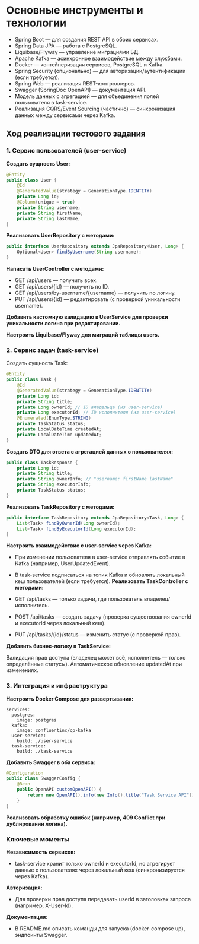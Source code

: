 # Основные инструменты и технологии

- Spring Boot — для создания REST API в обоих сервисах.
- Spring Data JPA — работа с PostgreSQL.
- Liquibase/Flyway — управление миграциями БД.
- Apache Kafka — асинхронное взаимодействие между службами.
- Docker — контейнеризация сервисов, PostgreSQL и Kafka.
- Spring Security (опционально) — для авторизации/аутентификации (если требуется).
- Spring Web — реализация REST-контроллеров.
- Swagger (SpringDoc OpenAPI) — документация API.
- Модель данных с агрегацией — для объединения полей пользователя в task-service.
- Реализация CQRS/Event Sourcing (частично) — синхронизация данных между сервисами через Kafka.

## Ход реализации тестового задания

### 1. Сервис пользователей (user-service)

**Создать сущность User:**

```java
@Entity
public class User {
    @Id
    @GeneratedValue(strategy = GenerationType.IDENTITY)
    private Long id;
    @Column(unique = true)
    private String username;
    private String firstName;
    private String lastName;
}
```
**Реализовать UserRepository с методами:**

```java
public interface UserRepository extends JpaRepository<User, Long> {
    Optional<User> findByUsername(String username);
}
```
**Написать UserController с методами:**
- GET /api/users — получить всех.
- GET /api/users/{id} — получить по ID.
- GET /api/users/by-username/{username} — получить по логину.
- PUT /api/users/{id} — редактировать (с проверкой уникальности username).

**Добавить кастомную валидацию в UserService для проверки уникальности логина при редактировании.**

**Настроить Liquibase/Flyway для миграций таблицы users.**

### 2. Сервис задач (task-service)
Создать сущность Task:

```java
@Entity
public class Task {
    @Id
    @GeneratedValue(strategy = GenerationType.IDENTITY)
    private Long id;
    private String title;
    private Long ownerId; // ID владельца (из user-service)
    private Long executorId; // ID исполнителя (из user-service)
    @Enumerated(EnumType.STRING)
    private TaskStatus status;
    private LocalDateTime createdAt;
    private LocalDateTime updatedAt;
}
```
**Создать DTO для ответа с агрегацией данных о пользователях:**

```java
public class TaskResponse {
    private Long id;
    private String title;
    private String ownerInfo; // "username: firstName lastName"
    private String executorInfo;
    private TaskStatus status;
}
```
**Реализовать TaskRepository с методами:**

```java
public interface TaskRepository extends JpaRepository<Task, Long> {
    List<Task> findByOwnerId(Long ownerId);
    List<Task> findByExecutorId(Long executorId);
}
```
**Настроить взаимодействие с user-service через Kafka:**

- При изменении пользователя в user-service отправлять событие в Kafka (например, UserUpdatedEvent).
- В task-service подписаться на топик Kafka и обновлять локальный кеш пользователей (если требуется).
**Реализовать TaskController с методами:**

- GET /api/tasks — только задачи, где пользователь владелец/исполнитель.
- POST /api/tasks — создать задачу (проверка существования ownerId и executorId через локальный кеш).
- PUT /api/tasks/{id}/status — изменить статус (с проверкой прав).

**Добавить бизнес-логику в TaskService:**

Валидация прав доступа (владелец может всё, исполнитель — только определённые статусы).
Автоматическое обновление updatedAt при изменениях.
### 3. Интеграция и инфраструктура
   **Настроить Docker Compose для развертывания:**

```
services:
  postgres:
    image: postgres
  kafka:
    image: confluentinc/cp-kafka
  user-service:
    build: ./user-service
  task-service:
    build: ./task-service
  ```
    
**Добавить Swagger в оба сервиса:**

```java
@Configuration
public class SwaggerConfig {
    @Bean
    public OpenAPI customOpenAPI() {
        return new OpenAPI().info(new Info().title("Task Service API"));
    }
}
```
**Реализовать обработку ошибок (например, 409 Conflict при дублировании логина).**

### Ключевые моменты
**Независимость сервисов:**
- task-service хранит только ownerId и executorId, но агрегирует данные о пользователях через 
локальный кеш (синхронизируется через Kafka).

**Авторизация:**
- Для проверки прав доступа передавать userId в заголовках запроса (например, X-User-Id).

**Документация:**
- В README.md описать команды для запуска (docker-compose up), эндпоинты Swagger.



